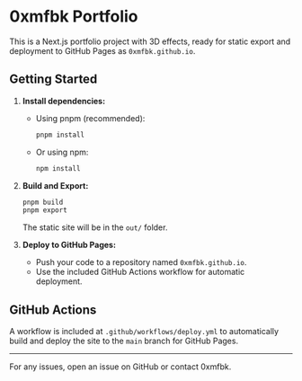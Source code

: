 # 0xmfbk Portfolio

This is a Next.js portfolio project with 3D effects, ready for static export and deployment to GitHub Pages as `0xmfbk.github.io`.

## Getting Started

1. **Install dependencies:**
   - Using pnpm (recommended):
     ```sh
     pnpm install
     ```
   - Or using npm:
     ```sh
     npm install
     ```

2. **Build and Export:**
   ```sh
   pnpm build
   pnpm export
   ```
   The static site will be in the `out/` folder.

3. **Deploy to GitHub Pages:**
   - Push your code to a repository named `0xmfbk.github.io`.
   - Use the included GitHub Actions workflow for automatic deployment.

## GitHub Actions

A workflow is included at `.github/workflows/deploy.yml` to automatically build and deploy the site to the `main` branch for GitHub Pages.

---

For any issues, open an issue on GitHub or contact 0xmfbk. 